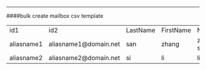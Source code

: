 
-------------------
####bulk create mailbox csv template
<table>
<tr>
<td>id1</td>
<td>id2</td>
<td>LastName</td>
<td>FirstName</td>
<td>Name</td>
<td>E-mail</td>
</tr>
<tr>
<td>aliasname1</td>
<td>aliasname1@domain.net</td>
<td>san</td>
<td>zhang</td>
<td>zhang san</td>
<td>zhangsan@domain.com</td>
</tr>
<tr>
<td>aliasname2</td>
<td>aliasname2@domain.net</td>
<td>si</td>
<td>li</td>
<td>li si</td>
<td>lisi@domain.com</td>
</tr>
</table>
